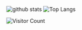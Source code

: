![github stats](https://github-readme-stats.vercel.app/api?username=eorfeorf&show_icons=true&theme=tokyonight&count_private=true&hide=contribs&line_height=24)
![Top Langs](https://github-readme-stats.vercel.app/api/top-langs/?username=eorfeorf&theme=tokyonight&layout=compact)

![Visitor Count](https://profile-counter.glitch.me/eorfeorf/count.svg)

